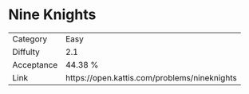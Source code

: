 # Nine Knights

<table>
    <tr>
        <td>Category</td>
        <td>Easy</td>
    </tr>
    <tr>
        <td>Diffulty</td>
        <td>2.1</td>
    </tr>
    <tr>
        <td>Acceptance</td>
        <td>44.38 %</td>
    </tr>
    <tr>
        <td>Link</td>
        <td>https://open.kattis.com/problems/nineknights</td>
    </tr>
</table>